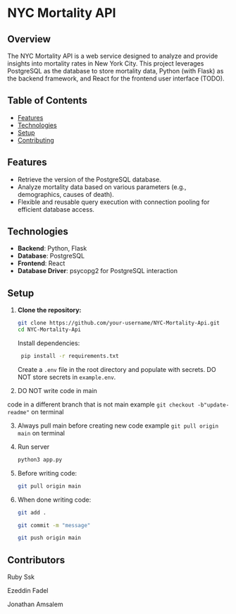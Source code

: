 # NYC Mortality API

## Overview

The NYC Mortality API is a web service designed to analyze and provide insights into mortality rates in New York City. This project leverages PostgreSQL as the database to store mortality data, Python (with Flask) as the backend framework, and React for the frontend user interface (TODO).

## Table of Contents

- [Features](#features)
- [Technologies](#technologies)
- [Setup](#Setup)
- [Contributing](#contributing)

## Features

- Retrieve the version of the PostgreSQL database.
- Analyze mortality data based on various parameters (e.g., demographics, causes of death).
- Flexible and reusable query execution with connection pooling for efficient database access.

## Technologies

- **Backend**: Python, Flask
- **Database**: PostgreSQL
- **Frontend**: React
- **Database Driver**: psycopg2 for PostgreSQL interaction

## Setup

1. **Clone the repository:**

   ```bash
   git clone https://github.com/your-username/NYC-Mortality-Api.git
   cd NYC-Mortality-Api
   ```

   Install dependencies:
   ```bash
    pip install -r requirements.txt
    ```

   Create a `.env` file in the root directory and populate with secrets. DO NOT store secrets in `example.env`.

2.  DO NOT write code in main

  code in a different branch that is not main
   example ```git checkout -b"update-readme"```  on terminal

3. Always pull main before creating new code
example ``` git pull origin main ``` on terminal

4. Run server

   ```bash 
   python3 app.py
   ```

5. Before writing code:
     ```bash 
   git pull origin main
   ```

6. When done writing code:
      ```bash 
   git add . 
   ```
      ```bash 
   git commit -m "message"
   ```

      ```bash 
   git push origin main
   ```

## Contributors
   Ruby Ssk
   
   Ezeddin Fadel
   
   Jonathan Amsalem
